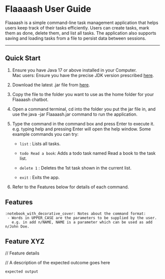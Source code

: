 # Flaaaash User Guide

Flaaaash is a simple command-line task management application 
that helps users keep track of their tasks efficiently. 
Users can create tasks, mark them as done, delete them, 
and list all tasks. The application also supports saving and 
loading tasks from a file to persist data between sessions.

--------------------------------------------------------------

## Quick Start

1. Ensure you have Java 17 or above installed in your Computer.\
   Mac users: Ensure you have the precise JDK version prescribed [here](https://se-education.org/guides/tutorials/javaInstallationMac.html).

2. Download the latest .jar file from [here](google.com).

3. Copy the file to the folder you want to use as the home folder for your Flaaaash chatbot.

4. Open a command terminal, cd into the folder you put the jar file in, and use the java -jar Flaaaash.jar command to run the application.

5. Type the command in the command box and press Enter to execute it. e.g. typing help and pressing Enter will open the help window.
Some example commands you can try:

   - `list` : Lists all tasks.

   - `todo Read a book`: Adds a todo task named Read a book to the task list.

   - `delete 1` : Deletes the 1st task shown in the current list.

   - `exit` : Exits the app.

6. Refer to the Features below for details of each command.


## Features

```
:notebook_with_decorative_cover: Notes about the command format:
 - Words in UPPER_CASE are the parameters to be supplied by the user.
   e.g. in add n/NAME, NAME is a parameter which can be used as add n/John Doe.
```

## Feature XYZ

// Feature details


// A description of the expected outcome goes here

```
expected output
```